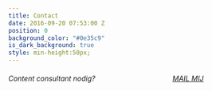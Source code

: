 ```yaml
---
title: Contact
date: 2016-09-20 07:53:00 Z
position: 0
background_color: "#0e35c9"
is_dark_background: true
style: min-height:50px;
---
```


###### Content consultant nodig? <a href="#" class="btn btn-primary btn-lg mailto" style="margin-left:30%">MAIL MIJ</a>
